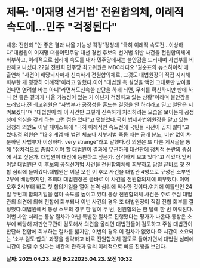 # **제목: '이재명 선거법' 전원합의체, 이례적 속도에…민주 "걱정된다"**

  내용: 전현희 "안 좋은 결과 나올 가능성 걱정"정청래 "극히 이례적 속도전…이상하다"대법원이 이재명 더불어민주당 대선 경선 후보의 선거법 위반 사건을 전원합의체에 회부하고, 이례적으로 심리에 속도를 내자 민주당에서는 불안감을 드러내며 사법부를 비판하고 나섰다.22일 전현희 민주당 최고위원은 MBC라디오 '권순표의 뉴스하이킥'에 출연해 "사건이 배당되자마자 신속하게 전원합의체로, 그것도 대법원장이 직접 지시해 회부한 게 굉장히 이례적"이라고 말했다.이어 "대법원 측 설명을 액면 그대로만 받아들인다면 염려할 바는 아니"라면서도신속한 판단을 하게 되면, 무죄를 확신하지만 만에 하나 안 좋은 결과가 나올 가능성이 있는 거 아닌지 걱정하고 있는 상황"이라며 불안감을 드러냈다.전 최고위원은 "사법부가 공정성을 흔드는 결정을 안 하리라고 믿고 일단은 지켜보겠다"며 "대법원이 왜 이 사건만 그렇게 신속하게 처리하려는 모습을 보이는지 공정성에 의심을 갖게 하는 그런 점은 있다"고 덧붙였다.국회 법제사법위원장을 맡고 있는 정청래 의원도 이날 페이스북에 "극히 이례적인 속도전에 국민들 시선이 곱지 않다"고 썼다.정 의원은 "12·3 계엄 때 법관 체포나 서부지법 폭동 때는 공개 분노, 비판 없이 차분하던 사법부가 이상하다. very strange"라고 말했다.정 의원은 또 다른 게시글을 통해 "정치적으로 중립이어야 할 대법원이 결과에 무관하게 대선판에 정치적 논란의 중심에 서고 싶은가. 대법원이 대선에 등판하고 싶은가. 심각하게 보고 있다"고 적었다.앞서 이날 대법원은 이 후보의 공직선거법 사건을 전원합의체에 회부하고 당일 곧바로 첫 전합 심리에 들어갔다.대법원은 이날 오전 이 후보 사건을 대법관 4명으로 구성된 소부인 2부에 배당했지만, 조희대 대법원장은 곧바로 이 사건을 전원합의체에 회부했다. 이어 오후 2시부터 바로 첫 합의기일을 열어 본격 심리에 착수한 것이다.여기에 이틀만인 24일 두번째 합의기일을 잡아 속도를 높이고 있다.통상 전원합의체 사건은 주로 주심 대법관의 의견에 의해 전합에 회부되나 이번 사건의 경우 조 대법원장이 직접 전합 회부를 결정했다.대법원에서 통상 소부의 경우 한 달에 두 번, 전원합의는 한 달에 한 번 이뤄진다. 이번 사안 처리는 통상 절차가 아닌 특별한 절차로 진행됐다는 평가가 나온다.통상은 소부에 배당해 재판연구관이 검토해서 의견을 올리면 대법관들이 검토하고 주심 대법관이 판단해 전합에 회부하는 절차를 밟지만, 이번의 경우 이 절차가 없었다.즉 시간이 소요되는 '소부 검토·합의' 과정을 생략하고 바로 전원합의체 검토로 들어가면서 대법원 심리에 시간이 걸릴 수 있다는 세간의 관측과 달리 이례적으로 빠른 진행을 보인다.

  **날짜: 2025.04.23. 오전 9:222025.04.23. 오전 10:32**